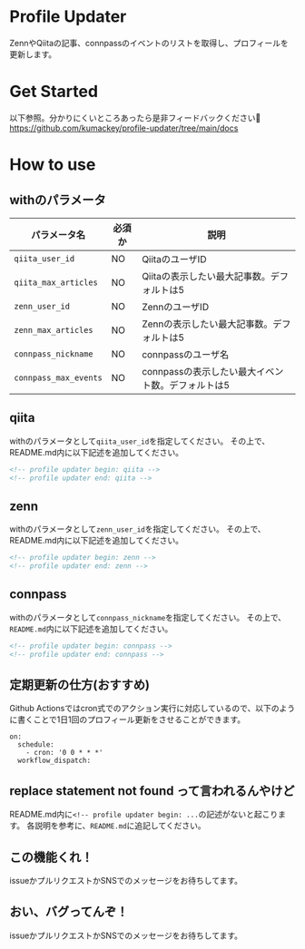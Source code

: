 # Profile Updater

ZennやQiitaの記事、connpassのイベントのリストを取得し、プロフィールを更新します。

# Get Started

以下参照。分かりにくいところあったら是非フィードバックください🙏
https://github.com/kumackey/profile-updater/tree/main/docs

# How to use

## withのパラメータ

| パラメータ名                | 必須か | 説明                            |
|-----------------------|-----|-------------------------------|
| `qiita_user_id`       | NO  | QiitaのユーザID                   |
| `qiita_max_articles`  | NO  | Qiitaの表示したい最大記事数。デフォルトは5      |
| `zenn_user_id`        | NO  | ZennのユーザID                    |
| `zenn_max_articles`   | NO  | Zennの表示したい最大記事数。デフォルトは5       |
| `connpass_nickname`   | NO  | connpassのユーザ名                 |
| `connpass_max_events` | NO  | connpassの表示したい最大イベント数。デフォルトは5 |

## qiita

withのパラメータとして`qiita_user_id`を指定してください。 その上で、README.md内に以下記述を追加してください。

```text:README.md
<!-- profile updater begin: qiita -->
<!-- profile updater end: qiita -->
```

## zenn

withのパラメータとして`zenn_user_id`を指定してください。 その上で、README.md内に以下記述を追加してください。

```text:README.md
<!-- profile updater begin: zenn -->
<!-- profile updater end: zenn -->
```

## connpass

withのパラメータとして`connpass_nickname`を指定してください。 その上で、`README.md`内に以下記述を追加してください。

```text:README.md
<!-- profile updater begin: connpass -->
<!-- profile updater end: connpass -->
```

## 定期更新の仕方(おすすめ)

Github Actionsではcron式でのアクション実行に対応しているので、以下のように書くことで1日1回のプロフィール更新をさせることができます。

```
on:
  schedule:
    - cron: '0 0 * * *'
  workflow_dispatch:
```

## replace statement not found って言われるんやけど

README.md内に`<!-- profile updater begin: ...`の記述がないと起こります。 各説明を参考に、`README.md`に追記してください。

## この機能くれ！

issueかプルリクエストかSNSでのメッセージをお待ちしてます。

## おい、バグってんぞ！

issueかプルリクエストかSNSでのメッセージをお待ちしてます。
